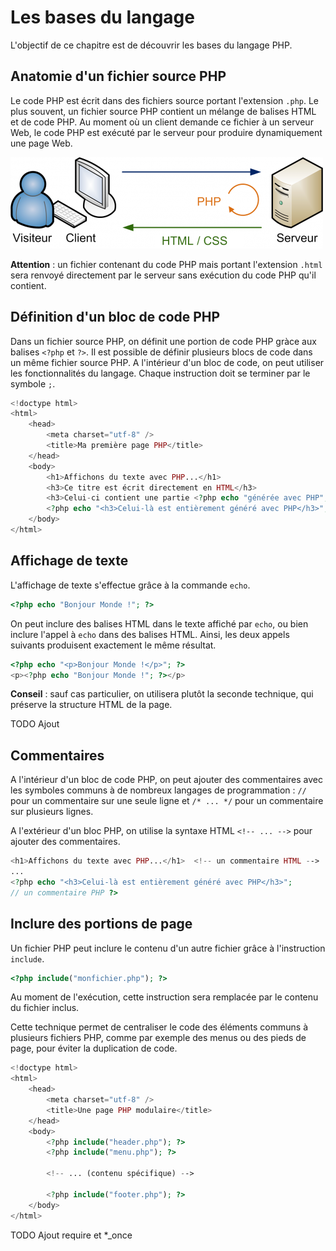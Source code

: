 # Les bases du langage

L'objectif de ce chapitre est de découvrir les bases du langage PHP.

## Anatomie d'un fichier source PHP

Le code PHP est écrit dans des fichiers source portant l'extension `.php`. Le plus souvent, un fichier source PHP contient un mélange de balises HTML et de code PHP. Au moment où un client demande ce fichier à un serveur Web, le code PHP est exécuté par le serveur pour produire dynamiquement une page Web.

![](images/bases-langage/web_php_htmlcss.png)

**Attention** : un fichier contenant du code PHP mais portant l'extension `.html` sera renvoyé directement par le serveur sans exécution du code PHP qu'il contient.

## Définition d'un bloc de code PHP

Dans un fichier source PHP, on définit une portion de code PHP gràce aux balises `<?php` et `?>`. Il est possible de définir plusieurs blocs de code dans un même fichier source PHP. A l'intérieur d'un bloc de code, on peut utiliser les fonctionnalités du langage. Chaque instruction doit se terminer par le symbole `;`.

```php
<!doctype html>
<html>
    <head>
        <meta charset="utf-8" />
        <title>Ma première page PHP</title>
    </head>
    <body>
        <h1>Affichons du texte avec PHP...</h1>
        <h3>Ce titre est écrit directement en HTML</h3>
        <h3>Celui-ci contient une partie <?php echo "générée avec PHP"; ?></h3>
        <?php echo "<h3>Celui-là est entièrement généré avec PHP</h3>"; ?>
    </body>
</html>
```

## Affichage de texte

L'affichage de texte s'effectue grâce à la commande `echo`.

```php
<?php echo "Bonjour Monde !"; ?>
```

On peut inclure des balises HTML dans le texte affiché par `echo`, ou bien inclure l'appel à `echo` dans des balises HTML. Ainsi, les deux appels suivants produisent exactement le même résultat.

```php
<?php echo "<p>Bonjour Monde !</p>"; ?>
<p><?php echo "Bonjour Monde !"; ?></p>
```

**Conseil** : sauf cas particulier, on utilisera plutôt la seconde technique, qui préserve la structure HTML de la page. 

TODO Ajout <?= ... ?>

## Commentaires

A l'intérieur d'un bloc de code PHP, on peut ajouter des commentaires avec les symboles communs à de nombreux langages de programmation : `//` pour un commentaire sur une seule ligne et `/* ... */` pour un commentaire sur plusieurs lignes. 

A l'extérieur d'un bloc PHP, on utilise la syntaxe HTML `<!-- ... -->` pour ajouter des commentaires.

```php
<h1>Affichons du texte avec PHP...</h1>  <!-- un commentaire HTML -->
...
<?php echo "<h3>Celui-là est entièrement généré avec PHP</h3>"; 
// un commentaire PHP ?>
```

## Inclure des portions de page

Un fichier PHP peut inclure le contenu d'un autre fichier grâce à l'instruction `include`.

```php
<?php include("monfichier.php"); ?>
```

Au moment de l'exécution, cette instruction sera remplacée par le contenu du fichier inclus. 

Cette technique permet de centraliser le code des éléments communs à plusieurs fichiers PHP, comme par exemple des menus ou des pieds de page, pour éviter la duplication de code.

```php
<!doctype html>
<html>
    <head>
        <meta charset="utf-8" />
        <title>Une page PHP modulaire</title>
    </head>
    <body>
        <?php include("header.php"); ?>
        <?php include("menu.php"); ?>
        
        <!-- ... (contenu spécifique) -->
        
        <?php include("footer.php"); ?>
    </body>
</html>
```

TODO Ajout require et *_once
